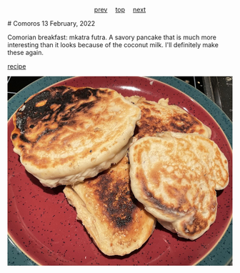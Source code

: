 <span><p align=center>
[prev](colombia.md)&emsp;
[top](../index.md)&emsp;
[next](droc.md)
</p></span>
# Comoros
13 February, 2022


Comorian breakfast: mkatra futra.  A savory pancake that is much more
interesting than it looks because of the coconut milk. I'll definitely
make these again.

[recipe](https://foreignfork.com/mkatra-foutra/)

![Mkatra Futra](images/comoros.jpeg)
